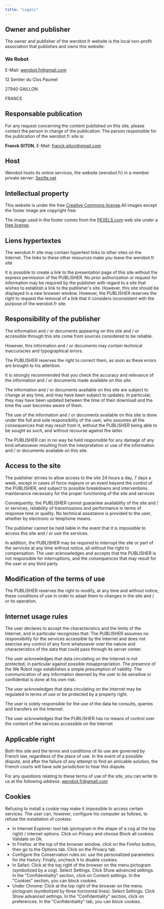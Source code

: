 ```yaml
---
title: "Legals"
---
```

## Owner and publisher

The owner and publisher of the werobot.fr website is the local non-profit association that publishes and owns this website:

### We Robot

E-Mail: [werobot.fr@gmail.com](mailto:werobot.fr@gmail.com)

12 Sentier du Clos Paumel

27940 GAILLON

FRANCE

## Responsable publication

For any request concerning the content published on this site, please contact the person in charge of the publication:
The person responsible for the publication of the werobot.fr site is:

**Franck GITON**, E-Mail: [franck.giton@gmail.com](mailto:franck.giton@gmail.com)

## Host 

Werobot hosts its online services, the website (werobot.fr) in a member private server: [Sezille.net](https://sezille.net) 

## Intellectual property

This website is under the free [Creative Commons license](https://creativecommons.org).All images except the footer image are copyright free.

The image used in the footer comes from the [PEXELS.com](https://pexels.com) web site under a [free license](https://www.pexels.com/photo-license/).

## Liens hypertextes

The werobot.fr site may contain hypertext links to other sites on the Internet. The links to these other resources make you leave the werobot.fr site

It is possible to create a link to the presentation page of this site without the express permission of the PUBLISHER. No prior authorization or request for information may be required by the publisher with regard to a site that wishes to establish a link to the publisher's site. However, this site should be displayed in a new browser window. However, the PUBLISHER reserves the right to request the removal of a link that it considers inconsistent with the purpose of the werobot.fr site.

## Responsibility of the publisher

The information and / or documents appearing on this site and / or accessible through this site come from sources considered to be reliable.

However, this information and / or documents may contain technical inaccuracies and typographical errors.

The PUBLISHER reserves the right to correct them, as soon as these errors are brought to his attention.

It is strongly recommended that you check the accuracy and relevance of the information and / or documents made available on this site.

The information and / or documents available on this site are subject to change at any time, and may have been subject to updates. In particular, they may have been updated between the time of their download and the time the user becomes aware of them.

The use of the information and / or documents available on this site is done under the full and sole responsibility of the user, who assumes all the consequences that may result from it, without the PUBLISHER being able to be sought as such, and without recourse against the latter.

The PUBLISHER can in no way be held responsible for any damage of any kind whatsoever resulting from the interpretation or use of the information and / or documents available on this site.

## Access to the site

The publisher strives to allow access to the site 24 hours a day, 7 days a week, except in cases of force majeure or an event beyond the control of the PUBLISHER, and subject to possible breakdowns and interventions. maintenance necessary for the proper functioning of the site and services

Consequently, the PUBLISHER cannot guarantee availability of the site and / or services, reliability of transmissions and performance in terms of response time or quality. No technical assistance is provided to the user, whether by electronic or telephone means.

The publisher cannot be held liable in the event that it is impossible to access this site and / or use the services.

In addition, the PUBLISHER may be required to interrupt the site or part of the services at any time without notice, all without the right to compensation. The user acknowledges and accepts that the PUBLISHER is not responsible for interruptions, and the consequences that may result for the user or any third party.

## Modification of the terms of use

The PUBLISHER reserves the right to modify, at any time and without notice, these conditions of use in order to adapt them to changes in the site and / or its operation.

## Internet usage rules

The user declares to accept the characteristics and the limits of the Internet, and in particular recognizes that: The PUBLISHER assumes no responsibility for the services accessible by the Internet and does not exercise any control of any form whatsoever over the nature and characteristics of the data that could pass through its server center.

The user acknowledges that data circulating on the Internet is not protected, in particular against possible misappropriation. The presence of the We Robot logo establishes a simple presumption of validity. The communication of any information deemed by the user to be sensitive or confidential is done at his own risk.

The user acknowledges that data circulating on the Internet may be regulated in terms of use or be protected by a property right.

The user is solely responsible for the use of the data he consults, queries and transfers on the Internet.

The user acknowledges that the PUBLISHER has no means of control over the content of the services accessible on the Internet

## Applicable right

Both this site and the terms and conditions of its use are governed by French law, regardless of the place of use. In the event of a possible dispute, and after the failure of any attempt to find an amicable solution, the French courts will have sole jurisdiction to hear this dispute.

For any questions relating to these terms of use of the site, you can write to us at the following address: werobot.fr@gmail.com

## Cookies

Refusing to install a cookie may make it impossible to access certain services. The user can, however, configure his computer as follows, to refuse the installation of cookies:

- In Internet Explorer: tool tab (pictogram in the shape of a cog at the top right) / internet options. Click on Privacy and choose Block all cookies. Validate on Ok.
- In Firefox: at the top of the browser window, click on the Firefox button, then go to the Options tab. Click on the Privacy tab.
- Configure the Conservation rules on: use the personalized parameters for the history. Finally, uncheck it to disable cookies.
- In Safari: Click at the top right of the browser on the menu pictogram (symbolized by a cog). Select Settings. Click Show advanced settings. In the "Confidentiality" section, click on Content settings. In the "Cookies" section, you can block cookies.
- Under Chrome: Click at the top right of the browser on the menu pictogram (symbolized by three horizontal lines). Select Settings. Click Show advanced settings. In the "Confidentiality" section, click on preferences. In the "Confidentiality" tab, you can block cookies.
